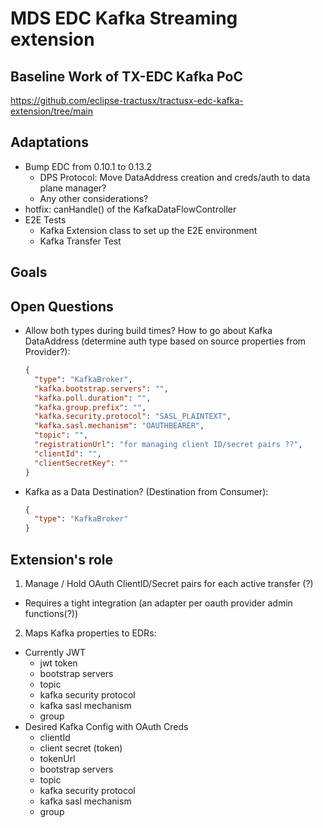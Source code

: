 # MDS EDC Kafka Streaming extension

## Baseline Work of TX-EDC Kafka PoC
https://github.com/eclipse-tractusx/tractusx-edc-kafka-extension/tree/main

## Adaptations
- Bump EDC from 0.10.1 to 0.13.2
  - DPS Protocol: Move DataAddress creation and creds/auth to data plane manager?
  - Any other considerations?
- hotfix: canHandle() of the KafkaDataFlowController 
- E2E Tests
  - Kafka Extension class to set up the E2E environment
  - Kafka Transfer Test

## Goals

## Open Questions
  - Allow both types during build times? How to go about Kafka DataAddress (determine auth type based on source properties from Provider?):
    ```json
    {
      "type": "KafkaBroker",
      "kafka.bootstrap.servers": "",
      "kafka.poll.duration": "",
      "kafka.group.prefix": "",
      "kafka.security.protocol": "SASL_PLAINTEXT",
      "kafka.sasl.mechanism": "OAUTHBEARER",
      "topic": "",
      "registrationUrl": "for managing client ID/secret pairs ??",
      "clientId": "",
      "clientSecretKey": ""
    }
    ```
  - Kafka as a Data Destination? (Destination from Consumer):
    ```json
    {
      "type": "KafkaBroker"
    }
    ```

## Extension's role

1. Manage / Hold OAuth ClientID/Secret pairs for each active transfer (?)
  - Requires a tight integration (an adapter per oauth provider admin functions(?))
2. Maps Kafka properties to EDRs:
  - Currently JWT
    - jwt token
    - bootstrap servers
    - topic
    - kafka security protocol
    - kafka sasl mechanism
    - group
  - Desired Kafka Config with OAuth Creds
    - clientId
    - client secret (token)
    - tokenUrl
    - bootstrap servers
    - topic
    - kafka security protocol
    - kafka sasl mechanism
    - group
